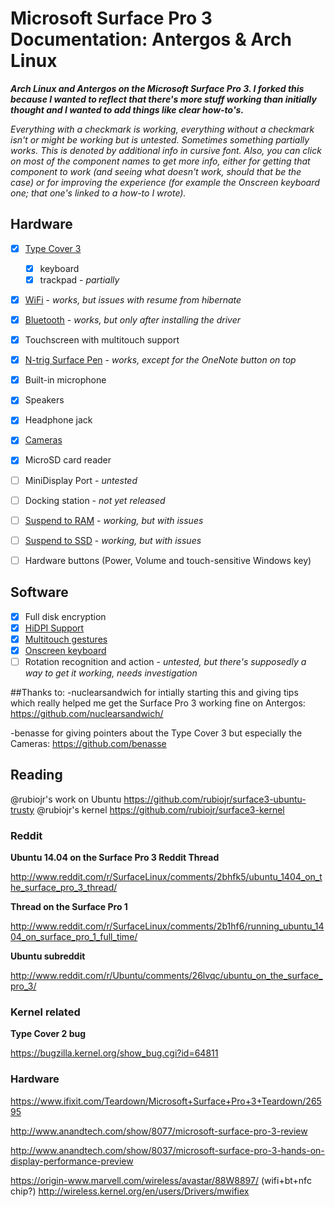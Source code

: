 # Microsoft Surface Pro 3 Documentation: Antergos & Arch Linux

***Arch Linux and Antergos on the Microsoft Surface Pro 3. I forked this because I wanted to reflect that there's more stuff working than initially thought and I wanted to add things like clear how-to's.***

*Everything with a checkmark is working, everything without a checkmark isn't or might be working but is untested. Sometimes something partially works. This is denoted by additional info in cursive font. Also, you can click on most of the component names to get more info, either for getting that component to work (and seeing what doesn't work, should that be the case) or for improving the experience (for example the Onscreen keyboard one; that one's linked to a how-to I wrote).*

## Hardware

* [x] [Type Cover 3][#1]
  * [x] keyboard
  * [x] trackpad - *partially*
* [x] [WiFi][#2] - *works, but issues with resume from hibernate*
* [x] [Bluetooth][#2] - *works, but only after installing the driver*
* [x] Touchscreen with multitouch support
* [x] [N-trig Surface Pen][#4] - *works, except for the OneNote button on top*
* [x] Built-in microphone
* [x] Speakers
* [x] Headphone jack
* [x] [Cameras][#3]
* [x] MicroSD card reader
* [ ] MiniDisplay Port - *untested*
* [ ] Docking station - *not yet released*
* [ ] [Suspend to RAM][#2] - *working, but with issues*
* [ ] [Suspend to SSD][#2] - *working, but with issues*
* [ ] Hardware buttons (Power, Volume and touch-sensitive Windows key)


## Software

* [x] Full disk encryption
* [x] [HiDPI Support][#7]
* [x] [Multitouch gestures][#6]
* [x] [Onscreen keyboard][#5]
* [ ] Rotation recognition and action - *untested, but there's supposedly a way to get it working, needs investigation*

[#1]: https://github.com/Vistaus/surface3-arch-antergoslinux/issues/1
[#2]: https://github.com/Vistaus/surface3-arch-antergoslinux/issues/2
[#3]: https://github.com/Vistaus/surface3-arch-antergoslinux/issues/3
[#4]: https://github.com/Vistaus/surface3-arch-antergoslinux/issues/4
[#5]: https://github.com/Vistaus/surface3-arch-antergoslinux/issues/5
[#6]: https://github.com/Vistaus/surface3-arch-antergoslinux/issues/6
[#7]: https://github.com/Vistaus/surface3-arch-antergoslinux/issues/7
[#8]: https://github.com/nuclearsandwich/surface3-archlinux/issues/8


##Thanks to:
-nuclearsandwich for intially starting this and giving tips which really helped me get the Surface Pro 3 working fine on Antergos: https://github.com/nuclearsandwich/

-benasse for giving pointers about the Type Cover 3 but especially the Cameras: https://github.com/benasse

## Reading

@rubiojr's work on Ubuntu https://github.com/rubiojr/surface3-ubuntu-trusty
@rubiojr's kernel https://github.com/rubiojr/surface3-kernel

### Reddit

**Ubuntu 14.04 on the Surface Pro 3 Reddit Thread**

http://www.reddit.com/r/SurfaceLinux/comments/2bhfk5/ubuntu_1404_on_the_surface_pro_3_thread/

**Thread on the Surface Pro 1**

http://www.reddit.com/r/SurfaceLinux/comments/2b1hf6/running_ubuntu_1404_on_surface_pro_1_full_time/

**Ubuntu subreddit**

http://www.reddit.com/r/Ubuntu/comments/26lvqc/ubuntu_on_the_surface_pro_3/

### Kernel related

**Type Cover 2 bug**

https://bugzilla.kernel.org/show_bug.cgi?id=64811

### Hardware

https://www.ifixit.com/Teardown/Microsoft+Surface+Pro+3+Teardown/26595

http://www.anandtech.com/show/8077/microsoft-surface-pro-3-review

http://www.anandtech.com/show/8037/microsoft-surface-pro-3-hands-on-display-performance-preview

https://origin-www.marvell.com/wireless/avastar/88W8897/ (wifi+bt+nfc chip?)
http://wireless.kernel.org/en/users/Drivers/mwifiex
